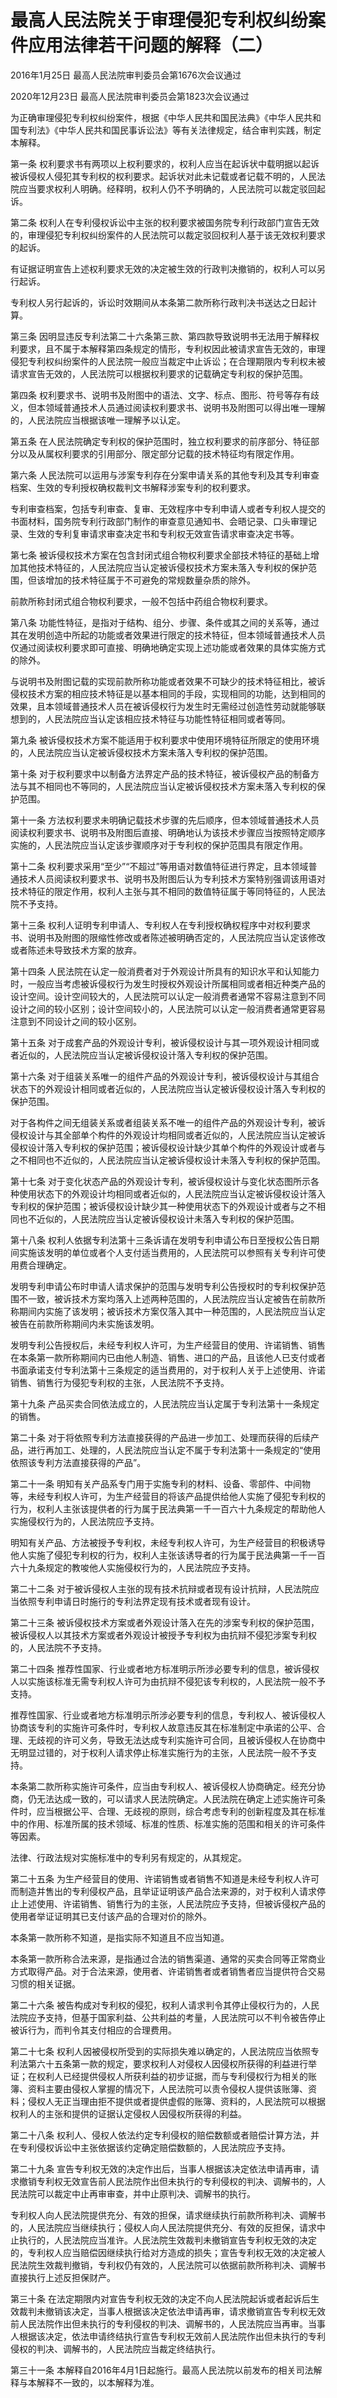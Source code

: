 # 最高人民法院关于审理侵犯专利权纠纷案件应用法律若干问题的解释（二）

2016年1月25日 最高人民法院审判委员会第1676次会议通过

2020年12月23日 最高人民法院审判委员会第1823次会议通过



为正确审理侵犯专利权纠纷案件，根据《中华人民共和国民法典》《中华人民共和国专利法》《中华人民共和国民事诉讼法》等有关法律规定，结合审判实践，制定本解释。

第一条 权利要求书有两项以上权利要求的，权利人应当在起诉状中载明据以起诉被诉侵权人侵犯其专利权的权利要求。起诉状对此未记载或者记载不明的，人民法院应当要求权利人明确。经释明，权利人仍不予明确的，人民法院可以裁定驳回起诉。

第二条 权利人在专利侵权诉讼中主张的权利要求被国务院专利行政部门宣告无效的，审理侵犯专利权纠纷案件的人民法院可以裁定驳回权利人基于该无效权利要求的起诉。

有证据证明宣告上述权利要求无效的决定被生效的行政判决撤销的，权利人可以另行起诉。

专利权人另行起诉的，诉讼时效期间从本条第二款所称行政判决书送达之日起计算。

第三条 因明显违反专利法第二十六条第三款、第四款导致说明书无法用于解释权利要求，且不属于本解释第四条规定的情形，专利权因此被请求宣告无效的，审理侵犯专利权纠纷案件的人民法院一般应当裁定中止诉讼；在合理期限内专利权未被请求宣告无效的，人民法院可以根据权利要求的记载确定专利权的保护范围。

第四条 权利要求书、说明书及附图中的语法、文字、标点、图形、符号等存有歧义，但本领域普通技术人员通过阅读权利要求书、说明书及附图可以得出唯一理解的，人民法院应当根据该唯一理解予以认定。

第五条 在人民法院确定专利权的保护范围时，独立权利要求的前序部分、特征部分以及从属权利要求的引用部分、限定部分记载的技术特征均有限定作用。

第六条 人民法院可以运用与涉案专利存在分案申请关系的其他专利及其专利审查档案、生效的专利授权确权裁判文书解释涉案专利的权利要求。

专利审查档案，包括专利审查、复审、无效程序中专利申请人或者专利权人提交的书面材料，国务院专利行政部门制作的审查意见通知书、会晤记录、口头审理记录、生效的专利复审请求审查决定书和专利权无效宣告请求审查决定书等。

第七条 被诉侵权技术方案在包含封闭式组合物权利要求全部技术特征的基础上增加其他技术特征的，人民法院应当认定被诉侵权技术方案未落入专利权的保护范围，但该增加的技术特征属于不可避免的常规数量杂质的除外。

前款所称封闭式组合物权利要求，一般不包括中药组合物权利要求。

第八条 功能性特征，是指对于结构、组分、步骤、条件或其之间的关系等，通过其在发明创造中所起的功能或者效果进行限定的技术特征，但本领域普通技术人员仅通过阅读权利要求即可直接、明确地确定实现上述功能或者效果的具体实施方式的除外。

与说明书及附图记载的实现前款所称功能或者效果不可缺少的技术特征相比，被诉侵权技术方案的相应技术特征是以基本相同的手段，实现相同的功能，达到相同的效果，且本领域普通技术人员在被诉侵权行为发生时无需经过创造性劳动就能够联想到的，人民法院应当认定该相应技术特征与功能性特征相同或者等同。

第九条 被诉侵权技术方案不能适用于权利要求中使用环境特征所限定的使用环境的，人民法院应当认定被诉侵权技术方案未落入专利权的保护范围。

第十条 对于权利要求中以制备方法界定产品的技术特征，被诉侵权产品的制备方法与其不相同也不等同的，人民法院应当认定被诉侵权技术方案未落入专利权的保护范围。

第十一条 方法权利要求未明确记载技术步骤的先后顺序，但本领域普通技术人员阅读权利要求书、说明书及附图后直接、明确地认为该技术步骤应当按照特定顺序实施的，人民法院应当认定该步骤顺序对于专利权的保护范围具有限定作用。

第十二条 权利要求采用“至少”“不超过”等用语对数值特征进行界定，且本领域普通技术人员阅读权利要求书、说明书及附图后认为专利技术方案特别强调该用语对技术特征的限定作用，权利人主张与其不相同的数值特征属于等同特征的，人民法院不予支持。

第十三条 权利人证明专利申请人、专利权人在专利授权确权程序中对权利要求书、说明书及附图的限缩性修改或者陈述被明确否定的，人民法院应当认定该修改或者陈述未导致技术方案的放弃。

第十四条 人民法院在认定一般消费者对于外观设计所具有的知识水平和认知能力时，一般应当考虑被诉侵权行为发生时授权外观设计所属相同或者相近种类产品的设计空间。设计空间较大的，人民法院可以认定一般消费者通常不容易注意到不同设计之间的较小区别；设计空间较小的，人民法院可以认定一般消费者通常更容易注意到不同设计之间的较小区别。

第十五条 对于成套产品的外观设计专利，被诉侵权设计与其一项外观设计相同或者近似的，人民法院应当认定被诉侵权设计落入专利权的保护范围。

第十六条 对于组装关系唯一的组件产品的外观设计专利，被诉侵权设计与其组合状态下的外观设计相同或者近似的，人民法院应当认定被诉侵权设计落入专利权的保护范围。

对于各构件之间无组装关系或者组装关系不唯一的组件产品的外观设计专利，被诉侵权设计与其全部单个构件的外观设计均相同或者近似的，人民法院应当认定被诉侵权设计落入专利权的保护范围；被诉侵权设计缺少其单个构件的外观设计或者与之不相同也不近似的，人民法院应当认定被诉侵权设计未落入专利权的保护范围。

第十七条 对于变化状态产品的外观设计专利，被诉侵权设计与变化状态图所示各种使用状态下的外观设计均相同或者近似的，人民法院应当认定被诉侵权设计落入专利权的保护范围；被诉侵权设计缺少其一种使用状态下的外观设计或者与之不相同也不近似的，人民法院应当认定被诉侵权设计未落入专利权的保护范围。

第十八条 权利人依据专利法第十三条诉请在发明专利申请公布日至授权公告日期间实施该发明的单位或者个人支付适当费用的，人民法院可以参照有关专利许可使用费合理确定。

发明专利申请公布时申请人请求保护的范围与发明专利公告授权时的专利权保护范围不一致，被诉技术方案均落入上述两种范围的，人民法院应当认定被告在前款所称期间内实施了该发明；被诉技术方案仅落入其中一种范围的，人民法院应当认定被告在前款所称期间内未实施该发明。

发明专利公告授权后，未经专利权人许可，为生产经营目的使用、许诺销售、销售在本条第一款所称期间内已由他人制造、销售、进口的产品，且该他人已支付或者书面承诺支付专利法第十三条规定的适当费用的，对于权利人关于上述使用、许诺销售、销售行为侵犯专利权的主张，人民法院不予支持。

第十九条 产品买卖合同依法成立的，人民法院应当认定属于专利法第十一条规定的销售。

第二十条 对于将依照专利方法直接获得的产品进一步加工、处理而获得的后续产品，进行再加工、处理的，人民法院应当认定不属于专利法第十一条规定的“使用依照该专利方法直接获得的产品”。

第二十一条 明知有关产品系专门用于实施专利的材料、设备、零部件、中间物等，未经专利权人许可，为生产经营目的将该产品提供给他人实施了侵犯专利权的行为，权利人主张该提供者的行为属于民法典第一千一百六十九条规定的帮助他人实施侵权行为的，人民法院应予支持。

明知有关产品、方法被授予专利权，未经专利权人许可，为生产经营目的积极诱导他人实施了侵犯专利权的行为，权利人主张该诱导者的行为属于民法典第一千一百六十九条规定的教唆他人实施侵权行为的，人民法院应予支持。

第二十二条 对于被诉侵权人主张的现有技术抗辩或者现有设计抗辩，人民法院应当依照专利申请日时施行的专利法界定现有技术或者现有设计。

第二十三条 被诉侵权技术方案或者外观设计落入在先的涉案专利权的保护范围，被诉侵权人以其技术方案或者外观设计被授予专利权为由抗辩不侵犯涉案专利权的，人民法院不予支持。

第二十四条 推荐性国家、行业或者地方标准明示所涉必要专利的信息，被诉侵权人以实施该标准无需专利权人许可为由抗辩不侵犯该专利权的，人民法院一般不予支持。

推荐性国家、行业或者地方标准明示所涉必要专利的信息，专利权人、被诉侵权人协商该专利的实施许可条件时，专利权人故意违反其在标准制定中承诺的公平、合理、无歧视的许可义务，导致无法达成专利实施许可合同，且被诉侵权人在协商中无明显过错的，对于权利人请求停止标准实施行为的主张，人民法院一般不予支持。

本条第二款所称实施许可条件，应当由专利权人、被诉侵权人协商确定。经充分协商，仍无法达成一致的，可以请求人民法院确定。人民法院在确定上述实施许可条件时，应当根据公平、合理、无歧视的原则，综合考虑专利的创新程度及其在标准中的作用、标准所属的技术领域、标准的性质、标准实施的范围和相关的许可条件等因素。

法律、行政法规对实施标准中的专利另有规定的，从其规定。

第二十五条 为生产经营目的使用、许诺销售或者销售不知道是未经专利权人许可而制造并售出的专利侵权产品，且举证证明该产品合法来源的，对于权利人请求停止上述使用、许诺销售、销售行为的主张，人民法院应予支持，但被诉侵权产品的使用者举证证明其已支付该产品的合理对价的除外。

本条第一款所称不知道，是指实际不知道且不应当知道。

本条第一款所称合法来源，是指通过合法的销售渠道、通常的买卖合同等正常商业方式取得产品。对于合法来源，使用者、许诺销售者或者销售者应当提供符合交易习惯的相关证据。

第二十六条 被告构成对专利权的侵犯，权利人请求判令其停止侵权行为的，人民法院应予支持，但基于国家利益、公共利益的考量，人民法院可以不判令被告停止被诉行为，而判令其支付相应的合理费用。

第二十七条 权利人因被侵权所受到的实际损失难以确定的，人民法院应当依照专利法第六十五条第一款的规定，要求权利人对侵权人因侵权所获得的利益进行举证；在权利人已经提供侵权人所获利益的初步证据，而与专利侵权行为相关的账簿、资料主要由侵权人掌握的情况下，人民法院可以责令侵权人提供该账簿、资料；侵权人无正当理由拒不提供或者提供虚假的账簿、资料的，人民法院可以根据权利人的主张和提供的证据认定侵权人因侵权所获得的利益。

第二十八条 权利人、侵权人依法约定专利侵权的赔偿数额或者赔偿计算方法，并在专利侵权诉讼中主张依据该约定确定赔偿数额的，人民法院应予支持。

第二十九条 宣告专利权无效的决定作出后，当事人根据该决定依法申请再审，请求撤销专利权无效宣告前人民法院作出但未执行的专利侵权的判决、调解书的，人民法院可以裁定中止再审审查，并中止原判决、调解书的执行。

专利权人向人民法院提供充分、有效的担保，请求继续执行前款所称判决、调解书的，人民法院应当继续执行；侵权人向人民法院提供充分、有效的反担保，请求中止执行的，人民法院应当准许。人民法院生效裁判未撤销宣告专利权无效的决定的，专利权人应当赔偿因继续执行给对方造成的损失；宣告专利权无效的决定被人民法院生效裁判撤销，专利权仍有效的，人民法院可以依据前款所称判决、调解书直接执行上述反担保财产。

第三十条 在法定期限内对宣告专利权无效的决定不向人民法院起诉或者起诉后生效裁判未撤销该决定，当事人根据该决定依法申请再审，请求撤销宣告专利权无效前人民法院作出但未执行的专利侵权的判决、调解书的，人民法院应当再审。当事人根据该决定，依法申请终结执行宣告专利权无效前人民法院作出但未执行的专利侵权的判决、调解书的，人民法院应当裁定终结执行。

第三十一条 本解释自2016年4月1日起施行。最高人民法院以前发布的相关司法解释与本解释不一致的，以本解释为准。